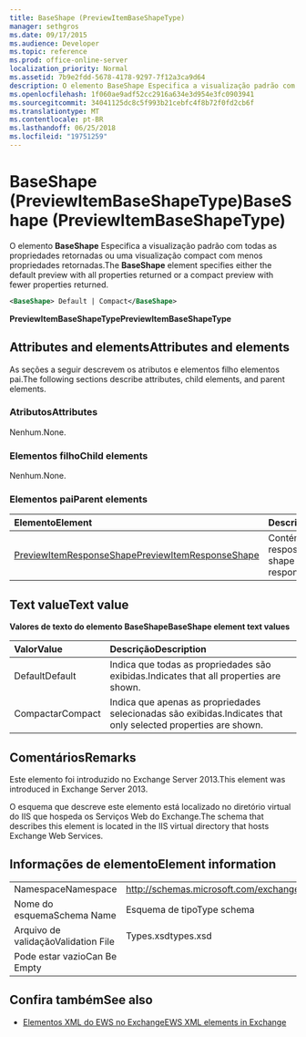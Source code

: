 ```yaml
---
title: BaseShape (PreviewItemBaseShapeType)
manager: sethgros
ms.date: 09/17/2015
ms.audience: Developer
ms.topic: reference
ms.prod: office-online-server
localization_priority: Normal
ms.assetid: 7b9e2fdd-5678-4178-9297-7f12a3ca9d64
description: O elemento BaseShape Especifica a visualização padrão com todas as propriedades retornadas ou uma visualização compact com menos propriedades retornadas.
ms.openlocfilehash: 1f060ae9adf52cc2916a634e3d954e3fc0903941
ms.sourcegitcommit: 34041125dc8c5f993b21cebfc4f8b72f0fd2cb6f
ms.translationtype: MT
ms.contentlocale: pt-BR
ms.lasthandoff: 06/25/2018
ms.locfileid: "19751259"
---
```

# <a name="baseshape-previewitembaseshapetype"></a><span data-ttu-id="36316-103">BaseShape (PreviewItemBaseShapeType)</span><span class="sxs-lookup"><span data-stu-id="36316-103">BaseShape (PreviewItemBaseShapeType)</span></span>

<span data-ttu-id="36316-104">O elemento **BaseShape** Especifica a visualização padrão com todas as propriedades retornadas ou uma visualização compact com menos propriedades retornadas.</span><span class="sxs-lookup"><span data-stu-id="36316-104">The **BaseShape** element specifies either the default preview with all properties returned or a compact preview with fewer properties returned.</span></span> 
  
```XML
<BaseShape> Default | Compact</BaseShape>
```

 <span data-ttu-id="36316-105">**PreviewItemBaseShapeType**</span><span class="sxs-lookup"><span data-stu-id="36316-105">**PreviewItemBaseShapeType**</span></span>
## <a name="attributes-and-elements"></a><span data-ttu-id="36316-106">Attributes and elements</span><span class="sxs-lookup"><span data-stu-id="36316-106">Attributes and elements</span></span>

<span data-ttu-id="36316-107">As seções a seguir descrevem os atributos e elementos filho elementos pai.</span><span class="sxs-lookup"><span data-stu-id="36316-107">The following sections describe attributes, child elements, and parent elements.</span></span>
  
### <a name="attributes"></a><span data-ttu-id="36316-108">Atributos</span><span class="sxs-lookup"><span data-stu-id="36316-108">Attributes</span></span>

<span data-ttu-id="36316-109">Nenhum.</span><span class="sxs-lookup"><span data-stu-id="36316-109">None.</span></span>
  
### <a name="child-elements"></a><span data-ttu-id="36316-110">Elementos filho</span><span class="sxs-lookup"><span data-stu-id="36316-110">Child elements</span></span>

<span data-ttu-id="36316-111">Nenhum.</span><span class="sxs-lookup"><span data-stu-id="36316-111">None.</span></span>
  
### <a name="parent-elements"></a><span data-ttu-id="36316-112">Elementos pai</span><span class="sxs-lookup"><span data-stu-id="36316-112">Parent elements</span></span>

|<span data-ttu-id="36316-113">**Elemento**</span><span class="sxs-lookup"><span data-stu-id="36316-113">**Element**</span></span>|<span data-ttu-id="36316-114">**Descrição**</span><span class="sxs-lookup"><span data-stu-id="36316-114">**Description**</span></span>|
|:-----|:-----|
|[<span data-ttu-id="36316-115">PreviewItemResponseShape</span><span class="sxs-lookup"><span data-stu-id="36316-115">PreviewItemResponseShape</span></span>](previewitemresponseshape.md) <br/> |<span data-ttu-id="36316-116">Contém a forma da resposta.</span><span class="sxs-lookup"><span data-stu-id="36316-116">Contains the shape of the response.</span></span>  <br/> |
   
## <a name="text-value"></a><span data-ttu-id="36316-117">Text value</span><span class="sxs-lookup"><span data-stu-id="36316-117">Text value</span></span>

<span data-ttu-id="36316-118">**Valores de texto do elemento BaseShape**</span><span class="sxs-lookup"><span data-stu-id="36316-118">**BaseShape element text values**</span></span>

|<span data-ttu-id="36316-119">**Valor**</span><span class="sxs-lookup"><span data-stu-id="36316-119">**Value**</span></span>|<span data-ttu-id="36316-120">**Descrição**</span><span class="sxs-lookup"><span data-stu-id="36316-120">**Description**</span></span>|
|:-----|:-----|
|<span data-ttu-id="36316-121">Default</span><span class="sxs-lookup"><span data-stu-id="36316-121">Default</span></span>  <br/> |<span data-ttu-id="36316-122">Indica que todas as propriedades são exibidas.</span><span class="sxs-lookup"><span data-stu-id="36316-122">Indicates that all properties are shown.</span></span>  <br/> |
|<span data-ttu-id="36316-123">Compactar</span><span class="sxs-lookup"><span data-stu-id="36316-123">Compact</span></span>  <br/> |<span data-ttu-id="36316-124">Indica que apenas as propriedades selecionadas são exibidas.</span><span class="sxs-lookup"><span data-stu-id="36316-124">Indicates that only selected properties are shown.</span></span>  <br/> |
   
## <a name="remarks"></a><span data-ttu-id="36316-125">Comentários</span><span class="sxs-lookup"><span data-stu-id="36316-125">Remarks</span></span>

<span data-ttu-id="36316-126">Este elemento foi introduzido no Exchange Server 2013.</span><span class="sxs-lookup"><span data-stu-id="36316-126">This element was introduced in Exchange Server 2013.</span></span>
  
<span data-ttu-id="36316-127">O esquema que descreve este elemento está localizado no diretório virtual do IIS que hospeda os Serviços Web do Exchange.</span><span class="sxs-lookup"><span data-stu-id="36316-127">The schema that describes this element is located in the IIS virtual directory that hosts Exchange Web Services.</span></span>
  
## <a name="element-information"></a><span data-ttu-id="36316-128">Informações de elemento</span><span class="sxs-lookup"><span data-stu-id="36316-128">Element information</span></span>

|||
|:-----|:-----|
|<span data-ttu-id="36316-129">Namespace</span><span class="sxs-lookup"><span data-stu-id="36316-129">Namespace</span></span>  <br/> |http://schemas.microsoft.com/exchange/services/2006/types  <br/> |
|<span data-ttu-id="36316-130">Nome do esquema</span><span class="sxs-lookup"><span data-stu-id="36316-130">Schema Name</span></span>  <br/> |<span data-ttu-id="36316-131">Esquema de tipo</span><span class="sxs-lookup"><span data-stu-id="36316-131">Type schema</span></span>  <br/> |
|<span data-ttu-id="36316-132">Arquivo de validação</span><span class="sxs-lookup"><span data-stu-id="36316-132">Validation File</span></span>  <br/> |<span data-ttu-id="36316-133">Types.xsd</span><span class="sxs-lookup"><span data-stu-id="36316-133">types.xsd</span></span>  <br/> |
|<span data-ttu-id="36316-134">Pode estar vazio</span><span class="sxs-lookup"><span data-stu-id="36316-134">Can Be Empty</span></span>  <br/> ||
   
## <a name="see-also"></a><span data-ttu-id="36316-135">Confira também</span><span class="sxs-lookup"><span data-stu-id="36316-135">See also</span></span>



- [<span data-ttu-id="36316-136">Elementos XML do EWS no Exchange</span><span class="sxs-lookup"><span data-stu-id="36316-136">EWS XML elements in Exchange</span></span>](ews-xml-elements-in-exchange.md)

